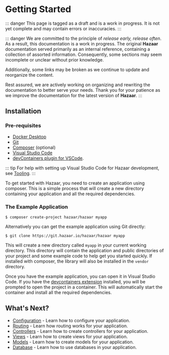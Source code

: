 # Getting Started

::: danger
This page is tagged as a draft and is a work in progress.  It is not yet complete and may contain errors or inaccuracies.
:::

::: danger
We are committed to the principle of _release early, release often_. As a result, this documentation is a work in progress. The original **Hazaar** documentation served primarily as an internal reference, containing a collection of assorted information. Consequently, some sections may seem incomplete or unclear without prior knowledge.

Additionally, some links may be broken as we continue to update and reorganize the content. 

Rest assured, we are actively working on organizing and rewriting the documentation to better serve your needs. Thank you for your patience as we improve the documentation for the latest version of **Hazaar**.
:::

## Installation

### Pre-requisites

* [Docker Desktop](https://www.docker.com/products/docker-desktop/)
* [Git](https://git-scm.com/)
* [Composer](https://getcomposer.org/) (optional)
* [Visual Studio Code](https://code.visualstudio.com/)
* [devContainers plugin for VSCode](https://code.visualstudio.com/docs/devcontainers/containers).  

::: tip
For help with setting up Visual Studio Code for Hazaar development, see [Tooling](/guide/tooling).
:::

To get started with Hazaar, you need to create an application using composer.  This is a simple process that will create a new directory containing your application and all the required dependencies.

### The Example Application

```shell
$ composer create-project hazaar/hazaar myapp
```

Alternatively you can get the example application using Git directly:

```shell
$ git clone https://git.hazaar.io/hazaar/hazaar myapp
``` 

This will create a new directory called `myapp` in your current working directory.  This directory will contain the application and public directories of your project and some example code to help get you started quickly.  If installed with composer, the library will also be installed in the `vendor` directory.

Once you have the example application, you can open it in Visual Studio Code.  If you have the [devcontainers extension](https://code.visualstudio.com/docs/devcontainers/containers) installed, you will be prompted to open the project in a container.  This will automatically start the container and install all the required dependencies.

## What's Next?

* [Configuration](/docs/basics/configuration.md) - Learn how to configure your application.
* [Routing](/docs/basics/routing.md) - Learn how routing works for your application.
* [Controllers](/docs/basics/controllers.md) - Learn how to create controllers for your application.
* [Views](/docs/basics/views/overview.md) - Learn how to create views for your application.
* [Models](/docs/basics/models.md) - Learn how to create models for your application.
* [Database](/docs/dbi/overview.md) - Learn how to use databases in your application.